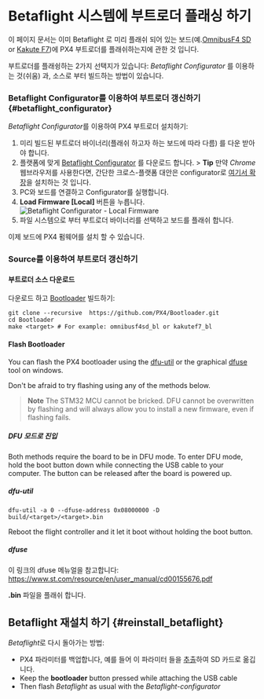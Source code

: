 # Betaflight 시스템에 부트로더 플래싱 하기

이 페이지 문서는 이미 Betaflight 로 미리 플래쉬 되어 있는 보드(예.[OmnibusF4 SD](../flight_controller/omnibus_f4_sd.md) or [Kakute F7](../flight_controller/kakutef7.md))에 PX4 부트로더를 플래쉬하는지에 관한 것 입니다.

부트로더를 플래슁하는 2가지 선택지가 있습니다: *Betaflight Configurator* 를 이용하는 것(쉬움) 과, 소스로 부터 빌드하는 방법이 있습니다.

### Betaflight Configurator를 이용하여 부트로더 갱신하기 {#betaflight_configurator}

*Betaflight Configurator*를 이용하여 PX4 부트로더 설치하기:

1. 미리 빌드된 부트로더 바이너리(플래쉬 하고자 하는 보드에 따라 다름) 를 다운 받아야 합니다.
2. 플랫폼에 맞게 [Betaflight Configurator](https://github.com/betaflight/betaflight-configurator/releases) 를 다운로드 합니다. > **Tip** 만약 *Chrome* 웹브라우저를 사용한다면, 간단한 크로스-플랫폼 대안은 configurator로 [여기서 확장](https://chrome.google.com/webstore/detail/betaflight-configurator/kdaghagfopacdngbohiknlhcocjccjao)을 설치하는 것 입니다. 
3. PC와 보드를 연결하고 Configurator를 실행합니다.
4. **Load Firmware [Local]** 버튼을 누릅니다. ![Betaflight Configurator - Local Firmware](../../assets/flight_controller/omnibus_f4_sd/betaflight_configurator.jpg)
5. 파일 시스템으로 부터 부트로더 바이너리를 선택하고 보드를 플래쉬 합니다.

이제 보드에 PX4 펌웨어를 설치 할 수 있습니다.

### Source를 이용하여 부트로더 갱신하기

#### 부트로더 소스 다운로드

다운로드 하고 [Bootloader](https://github.com/PX4/Bootloader) 빌드하기:

    git clone --recursive  https://github.com/PX4/Bootloader.git
    cd Bootloader
    make <target> # For example: omnibusf4sd_bl or kakutef7_bl
    

#### Flash Bootloader

You can flash the PX4 bootloader using the [dfu-util](http://dfu-util.sourceforge.net/) or the graphical [dfuse](https://www.st.com/en/development-tools/stsw-stm32080.html) tool on windows.

Don't be afraid to try flashing using any of the methods below.

> **Note** The STM32 MCU cannot be bricked. DFU cannot be overwritten by flashing and will always allow you to install a new firmware, even if flashing fails.

##### DFU 모드로 진입

Both methods require the board to be in DFU mode. To enter DFU mode, hold the boot button down while connecting the USB cable to your computer. The button can be released after the board is powered up.

##### dfu-util

    dfu-util -a 0 --dfuse-address 0x08000000 -D  build/<target>/<target>.bin
    

Reboot the flight controller and it let it boot without holding the boot button.

##### dfuse

이 링크의 dfuse 메뉴얼을 참고합니다: https://www.st.com/resource/en/user_manual/cd00155676.pdf

**<target>.bin** 파일을 플래쉬 합니다.

## Betaflight 재설치 하기 {#reinstall_betaflight}

*Betaflight*로 다시 돌아가는 방법:

- PX4 파라미터를 백업합니다, 예를 들어 이 파라미터 들을 [추출](https://dev.px4.io/master/en/advanced/parameters_and_configurations.html#exporting-and-loading-parameters)하여 SD 카드로 옮깁니다.
- Keep the **bootloader** button pressed while attaching the USB cable
- Then flash *Betaflight* as usual with the *Betaflight-configurator*